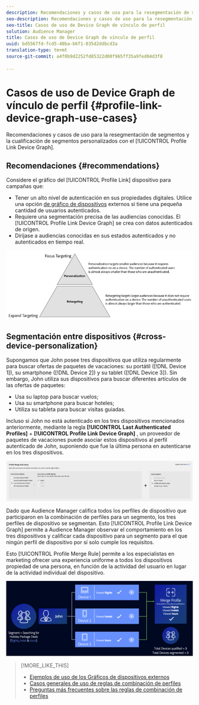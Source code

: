 ```yaml
---
description: Recomendaciones y casos de uso para la resegmentación de segmentos y la cualificación de segmentos personalizados con el gráfico del dispositivo Vínculo de perfil.
seo-description: Recomendaciones y casos de uso para la resegmentación de segmentos y la cualificación de segmentos personalizados con el gráfico del dispositivo Vínculo de perfil.
seo-title: Casos de uso de Device Graph de vínculo de perfil
solution: Audience Manager
title: Casos de uso de Device Graph de vínculo de perfil
uuid: bd5567fd-fcd5-40ba-b6f1-035d2ddbcd3a
translation-type: tm+mt
source-git-commit: a4f0b9d2252fd85322d00f965ff35a9fed04d3f8

---
```



# Casos de uso de Device Graph de vínculo de perfil {#profile-link-device-graph-use-cases}

Recomendaciones y casos de uso para la resegmentación de segmentos y la cualificación de segmentos personalizados con el [!UICONTROL Profile Link Device Graph].

## Recomendaciones {#recommendations}

Considere el gráfico del [!UICONTROL Profile Link] dispositivo para campañas que:

* Tener un alto nivel de autenticación en sus propiedades digitales. Utilice una opción [de gráfico de dispositivos](merge-rule-definitions.md#device-options) externos si tiene una pequeña cantidad de usuarios autenticados.
* Requiere una segmentación precisa de las audiencias conocidas. El [!UICONTROL Profile Link Device Graph] se crea con datos autenticados de origen.
* Diríjase a audiencias conocidas en sus estados autenticados y no autenticados en tiempo real.

![](assets/merge-rule-triangle2.png)

## Segmentación entre dispositivos {#cross-device-personalization}

Supongamos que John posee tres dispositivos que utiliza regularmente para buscar ofertas de paquetes de vacaciones: su portátil ([!DNL Device 1]), su smartphone ([!DNL Device 2]) y su tablet ([!DNL Device 3]). Sin embargo, John utiliza sus dispositivos para buscar diferentes artículos de las ofertas de paquetes:

* Usa su laptop para buscar vuelos;
* Usa su smartphone para buscar hoteles;
* Utiliza su tableta para buscar visitas guiadas.

Incluso si John no está autenticado en los tres dispositivos mencionados anteriormente, mediante la regla **[!UICONTROL Last Authenticated Profiles]** + **[!UICONTROL Profile Link Device Graph]** , un proveedor de paquetes de vacaciones puede asociar estos dispositivos al perfil autenticado de John, suponiendo que fue la última persona en autenticarse en los tres dispositivos.

![último dispositivo-gráfico](assets/last-device-graph.png)

Dado que Audience Manager califica todos los perfiles de dispositivo que participaron en la combinación de perfiles para un segmento, los tres perfiles de dispositivo se segmentan. Esto [!UICONTROL Profile Link Device Graph] permite a Audience Manager observar el comportamiento en los tres dispositivos y calificar cada dispositivo para un segmento para el que ningún perfil de dispositivo por sí solo cumple los requisitos.

Esto [!UICONTROL Profile Merge Rule] permite a los especialistas en marketing ofrecer una experiencia uniforme a todos los dispositivos propiedad de una persona, en función de la actividad del usuario en lugar de la actividad individual del dispositivo.

![personalización entre dispositivos](assets/cross-device-personalization.png)

>[!MORE_LIKE_THIS]
>
>* [Ejemplos de uso de los Gráficos de dispositivos externos](external-graph-use-cases.md)
>* [Casos generales de uso de reglas de combinación de perfiles](merge-rule-targeting-options.md)
>* [Preguntas más frecuentes sobre las reglas de combinación de perfiles](../../faq/faq-profile-merge.md)

